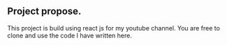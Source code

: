 ## Project propose.

This project is build using react js for my youtube channel.
You are free to clone and use the code I have written here.